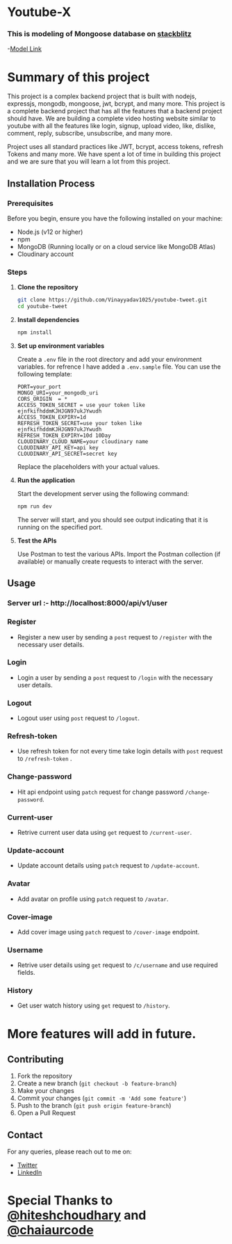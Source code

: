 # Youtube-X

### This is modeling of Mongoose database on [stackblitz](https://stackblitz.com/)

-[Model Link](https://stackblitz.com/edit/stackblitz-starters-lgunvf?file=models%2Fhospital-management%2Fhospital.models.js)

# Summary of this project

 This project is a complex backend project that is built with nodejs, expressjs, mongodb, mongoose, jwt, bcrypt, and many more. This project is a complete backend project that has all the features that a backend project should have. We are building a complete video hosting website similar to youtube with all the features like login, signup, upload video, like, dislike, comment, reply, subscribe, unsubscribe, and many more.

Project uses all standard practices like JWT, bcrypt, access tokens, refresh Tokens and many more. We have spent a lot of time in building this project and we are sure that you will learn a lot from this project.



## Installation Process

### Prerequisites

Before you begin, ensure you have the following installed on your machine:

- Node.js (v12 or higher)
- npm
- MongoDB (Running locally or on a cloud service like MongoDB Atlas)
- Cloudinary account

### Steps

1. **Clone the repository**

    ```bash
    git clone https://github.com/Vinayyadav1025/youtube-tweet.git
    cd youtube-tweet
    ```

2. **Install dependencies**

    ```bash
    npm install
    ```

3. **Set up environment variables**

    Create a `.env` file in the root directory and add your environment variables. for refrence I have added a `.env.sample` file. You can use the following template:

    ```env
    PORT=your_port
    MONGO_URI=your_mongodb_uri
    CORS_ORIGIN  = *
    ACCESS_TOKEN_SECRET = use your token like ejnfkifhddmKJHJGN97ukJYwudh
    ACCESS_TOKEN_EXPIRY=1d
    REFRESH_TOKEN_SECRET=use your token like ejnfkifhddmKJHJGN97ukJYwudh
    REFRESH_TOKEN_EXPIRY=10d 10Day
    CLOUDINARY_CLOUD_NAME=your cloudinary name
    CLOUDINARY_API_KEY=api key
    CLOUDINARY_API_SECRET=secret key
    ```

    Replace the placeholders with your actual values.

4. **Run the application**

    Start the development server using the following command:

    ```bash
    npm run dev
    ```

    The server will start, and you should see output indicating that it is running on the specified port.

5. **Test the APIs**

    Use Postman to test the various APIs. Import the Postman collection (if available) or manually create requests to interact with the server.

## Usage
### Server url :- http://localhost:8000/api/v1/user
### Register
- Register a new user by sending a `post` request to `/register` with the necessary user details.
### Login
- Login a user by sending a `post` request to `/login` with the necessary user details.
### Logout
- Logout user using `post` request to `/logout`.
### Refresh-token
- Use refresh token for not every time take login details with `post` request to `/refresh-token` .
### Change-password
- Hit api endpoint using `patch` request for change password `/change-password`.
### Current-user
- Retrive current user data using `get` request to `/current-user`.
### Update-account
- Update account details using `patch` request to `/update-account`.
### Avatar
- Add avatar on profile using `patch` request to `/avatar`.
### Cover-image
- Add cover image using `patch` request to `/cover-image` endpoint.
### Username
- Retrive user details using `get` request to `/c/username` and use required fields.
### History
- Get user watch history using `get` request to `/history`.


# More features will add in future.

## Contributing

1. Fork the repository
2. Create a new branch (`git checkout -b feature-branch`)
3. Make your changes
4. Commit your changes (`git commit -m 'Add some feature'`)
5. Push to the branch (`git push origin feature-branch`)
6. Open a Pull Request



## Contact

For any queries, please reach out to me on:

- [Twitter](https://x.com/VinayYadav65887?t=s2SHwOPnfnmsa9wCsEUy3w&s=09)
- [LinkedIn](https://www.linkedin.com/in/vinay-yadav-6782a7186/)

# Special Thanks to [@hiteshchoudhary](https://github.com/hiteshchoudhary) and [@chaiaurcode](https://twitter.com/chaiaurcode)
